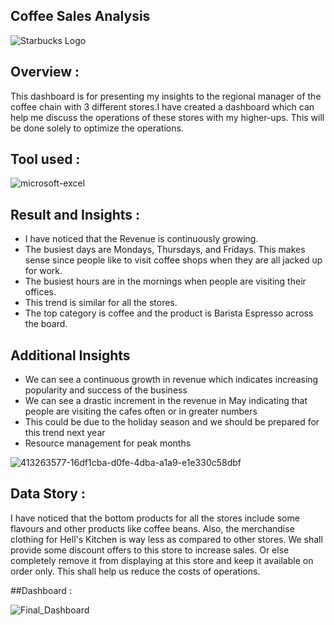 ## Coffee Sales Analysis

![Starbucks Logo](https://github.com/user-attachments/assets/50dfe256-0f9e-4797-a422-0edddb578ba7)

## Overview : 
This dashboard is for presenting my insights to the regional manager of the coffee chain with 3 different stores.I have created a dashboard which can help me discuss the operations of these stores with my higher-ups. This will be done solely to optimize the operations.

## Tool used :

![microsoft-excel](https://github.com/user-attachments/assets/dab77b9a-5eee-42d7-b127-c41a817bfe3d)

## Result and Insights :
- I have noticed that the Revenue is continuously growing.
- The busiest days are Mondays, Thursdays, and Fridays. This makes sense since people like to visit coffee shops when they are all jacked up for work.
- The busiest hours are in the mornings when people are visiting their offices.
- This trend is similar for all the stores.
- The top category is coffee and the product is Barista Espresso across the board.

## Additional Insights
- We can see a continuous growth in revenue which indicates increasing popularity and success of the business
- We can see a drastic increment in the revenue in May indicating that people are visiting the cafes often or in greater numbers
- This could be due to the  holiday season and we should be prepared for this trend next year
- Resource management for peak months

![413263577-16df1cba-d0fe-4dba-a1a9-e1e330c58dbf](https://github.com/user-attachments/assets/18e77f92-e18f-4fef-92fb-959c2d0b5067)

## Data Story :
I have noticed that the bottom products for all the stores include some flavours and other products like coffee beans. Also, the merchandise clothing for Hell's Kitchen is way less as compared to other stores. We shall provide some discount offers to this store to increase sales. Or else completely remove it from displaying at this store and keep it available on order only. This shall help us reduce the costs of operations.

##Dashboard :

![Final_Dashboard](https://github.com/user-attachments/assets/30b91b72-41f6-4b5f-9844-a92152fe1459)


